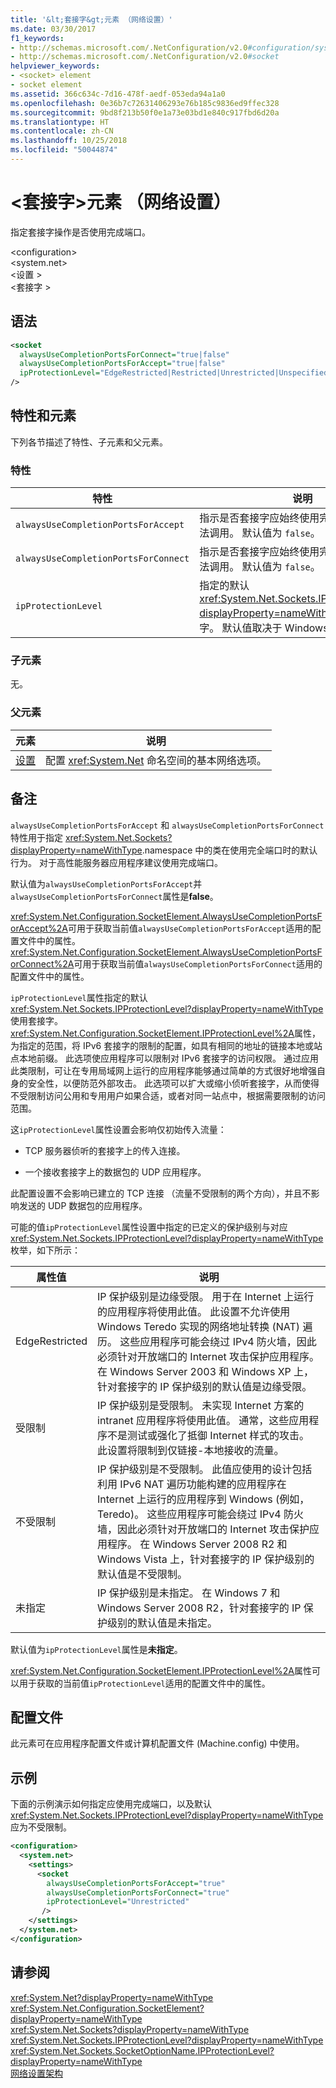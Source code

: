```yaml
---
title: '&lt;套接字&gt;元素 （网络设置）'
ms.date: 03/30/2017
f1_keywords:
- http://schemas.microsoft.com/.NetConfiguration/v2.0#configuration/system.net/settings/socket
- http://schemas.microsoft.com/.NetConfiguration/v2.0#socket
helpviewer_keywords:
- <socket> element
- socket element
ms.assetid: 366c634c-7d16-478f-aedf-053eda94a1a0
ms.openlocfilehash: 0e36b7c72631406293e76b185c9836ed9ffec328
ms.sourcegitcommit: 9bd8f213b50f0e1a73e03bd1e840c917fbd6d20a
ms.translationtype: HT
ms.contentlocale: zh-CN
ms.lasthandoff: 10/25/2018
ms.locfileid: "50044874"
---
```

# <a name="ltsocketgt-element-network-settings"></a>&lt;套接字&gt;元素 （网络设置）
指定套接字操作是否使用完成端口。  
  
 \<configuration>  
\<system.net>  
\<设置 >  
\<套接字 >  
  
## <a name="syntax"></a>语法  
  
```xml  
<socket  
  alwaysUseCompletionPortsForConnect="true|false"  
  alwaysUseCompletionPortsForAccept="true|false"  
  ipProtectionLevel="EdgeRestricted|Restricted|Unrestricted|Unspecified"  
/>  
```  
  
## <a name="attributes-and-elements"></a>特性和元素  
 下列各节描述了特性、子元素和父元素。  
  
### <a name="attributes"></a>特性  
  
|**特性**|**说明**|  
|-------------------|---------------------|  
|`alwaysUseCompletionPortsForAccept`|指示是否套接字应始终使用完成端口的接受方法调用。 默认值为 `false`。|  
|`alwaysUseCompletionPortsForConnect`|指示是否套接字应始终使用完成端口的连接方法调用。 默认值为 `false`。|  
|`ipProtectionLevel`|指定的默认<xref:System.Net.Sockets.IPProtectionLevel?displayProperty=nameWithType>使用套接字。 默认值取决于 Windows 的版本。|  
  
### <a name="child-elements"></a>子元素  
 无。  
  
### <a name="parent-elements"></a>父元素  
  
|**元素**|**说明**|  
|-----------------|---------------------|  
|[设置](../../../../../docs/framework/configure-apps/file-schema/network/settings-element-network-settings.md)|配置 <xref:System.Net> 命名空间的基本网络选项。|  
  
## <a name="remarks"></a>备注  
 `alwaysUseCompletionPortsForAccept` 和 `alwaysUseCompletionPortsForConnect` 特性用于指定 <xref:System.Net.Sockets?displayProperty=nameWithType>.namespace 中的类在使用完全端口时的默认行为。 对于高性能服务器应用程序建议使用完成端口。  
  
 默认值为`alwaysUseCompletionPortsForAccept`并`alwaysUseCompletionPortsForConnect`属性是**false**。  
  
 <xref:System.Net.Configuration.SocketElement.AlwaysUseCompletionPortsForAccept%2A>可用于获取当前值`alwaysUseCompletionPortsForAccept`适用的配置文件中的属性。 <xref:System.Net.Configuration.SocketElement.AlwaysUseCompletionPortsForConnect%2A>可用于获取当前值`alwaysUseCompletionPortsForConnect`适用的配置文件中的属性。  
  
 `ipProtectionLevel`属性指定的默认<xref:System.Net.Sockets.IPProtectionLevel?displayProperty=nameWithType>使用套接字。 <xref:System.Net.Configuration.SocketElement.IPProtectionLevel%2A>属性，为指定的范围，将 IPv6 套接字的限制的配置，如具有相同的地址的链接本地或站点本地前缀。 此选项使应用程序可以限制对 IPv6 套接字的访问权限。 通过应用此类限制，可让在专用局域网上运行的应用程序能够通过简单的方式很好地增强自身的安全性，以便防范外部攻击。 此选项可以扩大或缩小侦听套接字，从而使得不受限制访问公用和专用用户如果合适，或者对同一站点中，根据需要限制的访问范围。  
  
 这`ipProtectionLevel`属性设置会影响仅初始传入流量：  
  
-   TCP 服务器侦听的套接字上的传入连接。  
  
-   一个接收套接字上的数据包的 UDP 应用程序。  
  
 此配置设置不会影响已建立的 TCP 连接 （流量不受限制的两个方向），并且不影响发送的 UDP 数据包的应用程序。  
  
 可能的值`ipProtectionLevel`属性设置中指定的已定义的保护级别与对应<xref:System.Net.Sockets.IPProtectionLevel?displayProperty=nameWithType>枚举，如下所示：  
  
|**属性值**|**说明**|  
|-|-|  
|EdgeRestricted|IP 保护级别是边缘受限。 用于在 Internet 上运行的应用程序将使用此值。 此设置不允许使用 Windows Teredo 实现的网络地址转换 (NAT) 遍历。 这些应用程序可能会绕过 IPv4 防火墙，因此必须针对开放端口的 Internet 攻击保护应用程序。 在 Windows Server 2003 和 Windows XP 上，针对套接字的 IP 保护级别的默认值是边缘受限。|  
|受限制|IP 保护级别是受限制。 未实现 Internet 方案的 intranet 应用程序将使用此值。 通常，这些应用程序不是测试或强化了抵御 Internet 样式的攻击。 此设置将限制到仅链接-本地接收的流量。|  
|不受限制|IP 保护级别是不受限制。 此值应使用的设计包括利用 IPv6 NAT 遍历功能构建的应用程序在 Internet 上运行的应用程序到 Windows (例如，Teredo)。 这些应用程序可能会绕过 IPv4 防火墙，因此必须针对开放端口的 Internet 攻击保护应用程序。 在 Windows Server 2008 R2 和 Windows Vista 上，针对套接字的 IP 保护级别的默认值是不受限制。|  
|未指定|IP 保护级别是未指定。 在 Windows 7 和 Windows Server 2008 R2，针对套接字的 IP 保护级别的默认值是未指定。|  
  
 默认值为`ipProtectionLevel`属性是**未指定**。  
  
 <xref:System.Net.Configuration.SocketElement.IPProtectionLevel%2A>属性可以用于获取的当前值`ipProtectionLevel`适用的配置文件中的属性。  
  
## <a name="configuration-files"></a>配置文件  
 此元素可在应用程序配置文件或计算机配置文件 (Machine.config) 中使用。  
  
## <a name="example"></a>示例  
 下面的示例演示如何指定应使用完成端口，以及默认<xref:System.Net.Sockets.IPProtectionLevel?displayProperty=nameWithType>应为不受限制。  
  
```xml  
<configuration>  
  <system.net>  
    <settings>  
      <socket  
        alwaysUseCompletionPortsForAccept="true"  
        alwaysUseCompletionPortsForConnect="true"  
        ipProtectionLevel="Unrestricted"  
       />  
    </settings>  
  </system.net>  
</configuration>  
```  
  
## <a name="see-also"></a>请参阅  
 <xref:System.Net?displayProperty=nameWithType>  
 <xref:System.Net.Configuration.SocketElement?displayProperty=nameWithType>  
 <xref:System.Net.Sockets?displayProperty=nameWithType>  
 <xref:System.Net.Sockets.IPProtectionLevel?displayProperty=nameWithType>  
 <xref:System.Net.Sockets.SocketOptionName.IPProtectionLevel?displayProperty=nameWithType>  
 [网络设置架构](../../../../../docs/framework/configure-apps/file-schema/network/index.md)
